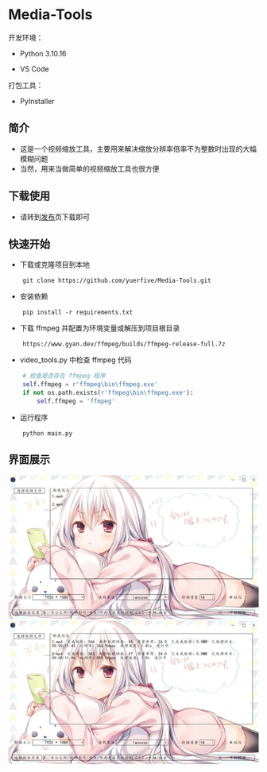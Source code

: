 Media-Tools
===========

开发环境：

- Python 3.10.16

- VS Code

打包工具：

- PyInstaller

## 简介

- 这是一个视频缩放工具，主要用来解决缩放分辨率倍率不为整数时出现的大幅模糊问题
- 当然，用来当做简单的视频缩放工具也很方便

## 下载使用

- 请转到[发布](https://github.com/yuerfive/Media-Tools/releases)页下载即可

## 快速开始

- 下载或克隆项目到本地

```
    git clone https://github.com/yuerfive/Media-Tools.git
```

- 安装依赖

```
    pip install -r requirements.txt
```

- 下载 ffmpeg 并配置为环境变量或解压到项目根目录

```
    https://www.gyan.dev/ffmpeg/builds/ffmpeg-release-full.7z
```

- video_tools.py 中检查 ffmpeg 代码

```python
    # 检查是否存在 ffmpeg 程序
    self.ffmpeg = r'ffmpeg\bin\ffmpeg.exe'
    if not os.path.exists(r'ffmpeg\bin\ffmpeg.exe'):
        self.ffmpeg = 'ffmpeg'
```

- 运行程序

```
    python main.py
```

## 界面展示

![](README.assets/1.png)
![](README.assets/2.png)